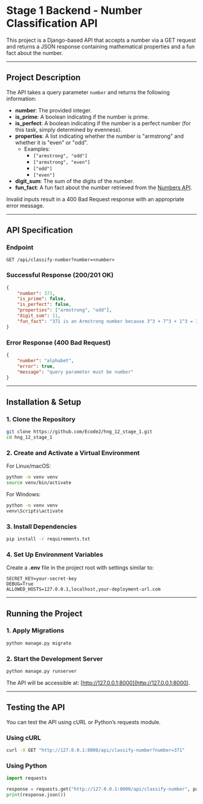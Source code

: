 # Stage 1 Backend - Number Classification API

This project is a Django-based API that accepts a number via a GET request and returns a JSON response containing mathematical properties and a fun fact about the number.

---

## Project Description

The API takes a query parameter `number` and returns the following information:

- **number**: The provided integer.
- **is_prime**: A boolean indicating if the number is prime.
- **is_perfect**: A boolean indicating if the number is a perfect number (for this task, simply determined by evenness).
- **properties**: A list indicating whether the number is "armstrong" and whether it is "even" or "odd".  
  - Examples:
    - `["armstrong", "odd"]`
    - `["armstrong", "even"]`
    - `["odd"]`
    - `["even"]`
- **digit_sum**: The sum of the digits of the number.
- **fun_fact**: A fun fact about the number retrieved from the [Numbers API](http://numbersapi.com/#42).

Invalid inputs result in a 400 Bad Request response with an appropriate error message.

---

## API Specification

### Endpoint

```
GET /api/classify-number?number=<number>
```

### Successful Response (200/201 OK)

```json
{
    "number": 371,
    "is_prime": false,
    "is_perfect": false,
    "properties": ["armstrong", "odd"],
    "digit_sum": 11,
    "fun_fact": "371 is an Armstrong number because 3^3 + 7^3 + 1^3 = 371"
}
```

### Error Response (400 Bad Request)

```json
{
    "number": "alphabet",
    "error": true,
    "message": "query parameter must be number"
}
```

---

## Installation & Setup

### 1. Clone the Repository

```bash
git clone https://github.com/Ecode2/hng_12_stage_1.git
cd hng_12_stage_1
```

### 2. Create and Activate a Virtual Environment

For Linux/macOS:

```bash
python -m venv venv
source venv/bin/activate
```

For Windows:

```bash
python -m venv venv
venv\Scripts\activate
```

### 3. Install Dependencies

```bash
pip install -r requirements.txt
```

### 4. Set Up Environment Variables

Create a **.env** file in the project root with settings similar to:

```
SECRET_KEY=your-secret-key
DEBUG=True
ALLOWED_HOSTS=127.0.0.1,localhost,your-deployment-url.com
```

---

## Running the Project

### 1. Apply Migrations

```bash
python manage.py migrate
```

### 2. Start the Development Server

```bash
python manage.py runserver
```

The API will be accessible at: [http://127.0.0.1:8000](http://127.0.0.1:8000).

---

## Testing the API

You can test the API using cURL or Python’s requests module.

### Using cURL

```bash
curl -X GET "http://127.0.0.1:8000/api/classify-number?number=371"
```

### Using Python

```python
import requests

response = requests.get("http://127.0.0.1:8000/api/classify-number", params={"number": 371})
print(response.json())
```
